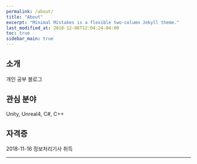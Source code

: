 ```yaml
---
permalink: /about/
title: "About"
excerpt: "Minimal Mistakes is a flexible two-column Jekyll theme."
last_modified_at: 2018-12-06T12:04:24-04:00
toc: true
sidebar_main: true
---
```


## 소개

개인 공부 블로그


## 관심 분야

Unity, Unreal4, C#, C++



## 자격증

2018-11-16 정보처리기사 취득

---

